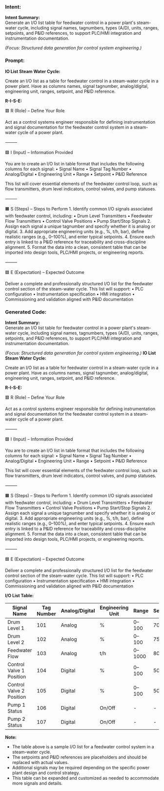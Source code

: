 ### Intent:
**Intent Summary:**  
Generate an I/O list table for feedwater control in a power plant's steam-water cycle, including signal names, tagnumbers, types (A/D), units, ranges, setpoints, and P&ID references, to support PLC/HMI integration and instrumentation documentation.  

*(Focus: Structured data generation for control system engineering.)*

### Prompt:
**IO List Steam Water Cycle:**

Create an I/O list as a table for feedwater control in a steam-water cycle in a power plant. Have as columns names, signal tagnumber, analog/digital, engineering unit, ranges, setpoint, and P&ID reference.

**R-I-S-E:**

🟥 R (Role) – Define Your Role

Act as a control systems engineer responsible for defining instrumentation and signal documentation for the feedwater control system in a steam-water cycle of a power plant.

⸻

🟩 I (Input) – Information Provided

You are to create an I/O list in table format that includes the following columns for each signal:
	•	Signal Name
	•	Signal Tag Number
	•	Analog/Digital
	•	Engineering Unit
	•	Range
	•	Setpoint
	•	P&ID Reference

This list will cover essential elements of the feedwater control loop, such as flow transmitters, drum level indicators, control valves, and pump statuses.

⸻

🟧 S (Steps) – Steps to Perform
	1.	Identify common I/O signals associated with feedwater control, including:
	•	Drum Level Transmitters
	•	Feedwater Flow Transmitters
	•	Control Valve Positions
	•	Pump Start/Stop Signals
	2.	Assign each signal a unique tagnumber and specify whether it is analog or digital.
	3.	Add appropriate engineering units (e.g., %, t/h, bar), define realistic ranges (e.g., 0–100%), and enter typical setpoints.
	4.	Ensure each entry is linked to a P&ID reference for traceability and cross-discipline alignment.
	5.	Format the data into a clean, consistent table that can be imported into design tools, PLC/HMI projects, or engineering reports.

⸻

🟦 E (Expectation) – Expected Outcome

Deliver a complete and professionally structured I/O list for the feedwater control section of the steam-water cycle. This list will support:
	•	PLC configuration
	•	Instrumentation specification
	•	HMI integration
	•	Commissioning and validation aligned with P&ID documentation

### Generated Code:
**Intent Summary:**  
Generate an I/O list table for feedwater control in a power plant's steam-water cycle, including signal names, tagnumbers, types (A/D), units, ranges, setpoints, and P&ID references, to support PLC/HMI integration and instrumentation documentation.  

*(Focus: Structured data generation for control system engineering.)*
**IO List Steam Water Cycle:**

Create an I/O list as a table for feedwater control in a steam-water cycle in a power plant. Have as columns names, signal tagnumber, analog/digital, engineering unit, ranges, setpoint, and P&ID reference.

**R-I-S-E:**

🟥 R (Role) – Define Your Role

Act as a control systems engineer responsible for defining instrumentation and signal documentation for the feedwater control system in a steam-water cycle of a power plant.

⸻

🟩 I (Input) – Information Provided

You are to create an I/O list in table format that includes the following columns for each signal:
	•	Signal Name
	•	Signal Tag Number
	•	Analog/Digital
	•	Engineering Unit
	•	Range
	•	Setpoint
	•	P&ID Reference

This list will cover essential elements of the feedwater control loop, such as flow transmitters, drum level indicators, control valves, and pump statuses.

⸻

🟧 S (Steps) – Steps to Perform
	1.	Identify common I/O signals associated with feedwater control, including:
	•	Drum Level Transmitters
	•	Feedwater Flow Transmitters
	•	Control Valve Positions
	•	Pump Start/Stop Signals
	2.	Assign each signal a unique tagnumber and specify whether it is analog or digital.
	3.	Add appropriate engineering units (e.g., %, t/h, bar), define realistic ranges (e.g., 0–100%), and enter typical setpoints.
	4.	Ensure each entry is linked to a P&ID reference for traceability and cross-discipline alignment.
	5.	Format the data into a clean, consistent table that can be imported into design tools, PLC/HMI projects, or engineering reports.

⸻

🟦 E (Expectation) – Expected Outcome

Deliver a complete and professionally structured I/O list for the feedwater control section of the steam-water cycle. This list will support:
	•	PLC configuration
	•	Instrumentation specification
	•	HMI integration
	•	Commissioning and validation aligned with P&ID documentation

**I/O List Table:**

| Signal Name | Tag Number | Analog/Digital | Engineering Unit | Range | Setpoint | P&ID Reference |
|-------------|-----------|---------------|------------------|-------|----------|----------------|
| Drum Level 1 | 101 | Analog | % | 0–100 | 70 | PID-001-001 |
| Drum Level 2 | 102 | Analog | % | 0–100 | 75 | PID-001-002 |
| Feedwater Flow | 103 | Analog | t/h | 0–1000 | 800 | PID-001-003 |
| Control Valve 1 Position | 104 | Digital | % | 0–100 | 50 | PID-001-004 |
| Control Valve 2 Position | 105 | Digital | % | 0–100 | 50 | PID-001-005 |
| Pump 1 Status | 106 | Digital | On/Off | - | - | PID-001-006 |
| Pump 2 Status | 107 | Digital | On/Off | - | - | PID-001-007 |

**Note:**

-	The table above is a sample I/O list for a feedwater control system in a steam-water cycle.
-	The setpoints and P&ID references are placeholders and should be replaced with actual values.
-	Additional signals may be required depending on the specific power plant design and control strategy.
-	This table can be expanded and customized as needed to accommodate more signals and details.
